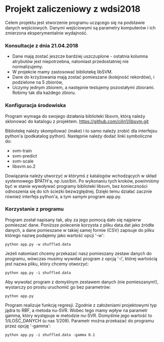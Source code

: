 # Projekt zaliczeniowy z wdsi2018

Celem projektu jest stworzenie programu uczącego się na podstawie danych wejściowych. Danymi wejściowymi są parametry komputerów i ich zmierzona eksperymentalnie wydajność.

### Konsultacje z dnia 21.04.2018

- Dane mają zostać jeszcze bardziej uszczuplone - ostatnia kolumna atrybutów jest niepotrzebna, natomiast przedostatniej nie normalizujemy.
- W projekcie mamy zastosować bibliotekę libSVM.
- Dane do krzyżowania mają zostać pomieszane (kolejność rekordów), i podzielone na 5 zbiorów,
- Uczymy jednym zbiorem, a następnie testujemy pozostałymi zbiorami. Robimy tak dla każdego zbioru.

### Konfiguracja środowiska

Program wymaga do swojego działania biblioteki libsvm, którą należy sklonować do katalogu z projektem. https://github.com/cjlin1/libsvm.git

Bibliotekę należy skompilować (make) i to samo należy zrobić dla interfejsu python'a (podkatalog python). 
Następnie należy dodać linki symboliczne do:
* svm-train
* svm-predict
* svm-scale
* libsvm.so.2

Dowiązania należy utworzyć w którymś z katalogów wchodzących w skład systemowego $PATH'a, np /usr/bin. Po wykonaniu tych kroków, powinniśmy być w stanie wywoływać programy biblioteki libsvm, bez konieczności odnoszenia się do ich ścieżki bezwzględnej. Dzięki temu działać zacznie również interfejs python'a, a tym samym program app.py.

### Korzystanie z programu

Program został napisany tak, aby za jego pomocą dało się najpierw pomieszać dane. Poniższe polecenie korzysta z pliku data.dat jako źródła danych, a dane pomieszane w takiej samej formie (CSV) zapisuje do pliku którego nazwę podajemy jako wartość opcji '-w':

```
python app.py -w shuffled.data
```
Jeżeli natomiast chcemy przekazać nasz pomieszany zestaw danych do programu, wówczas musimy wywołać program z opcją '-i', której wartością jest nazwa pliku, który chcemy otworzyć:

```
python app.py -i shuffled.data
```

Aby wywołać program z domyślnym zestawem danych (nie pomieszanym!), wystarczy po prostu uruchomić go bez parametrów:

```
python app.py
```
Program realizuje funkcję regresji. Zgodnie z założeniami projektowymi typ jądra to RBF, a metoda nu-SVR. Wobec tego mamy wpływ na parametr gamma, który występuje w metodzie nu-SVR. Domyślnie jego wartość to 1/ILOŚĆ_DANYCH (u nas 1/209). Parametr można przekazać do programu przez opcję '-gamma':

```
python app.py -i shuffled.data -gamma 0.1
```
